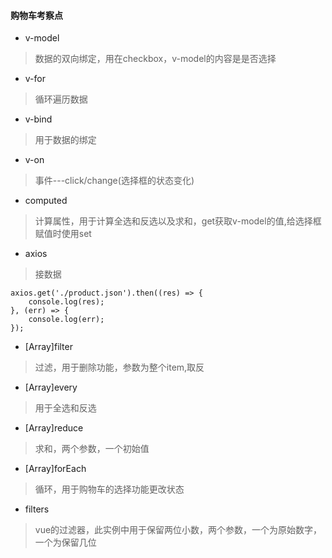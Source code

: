 #### 购物车考察点
- v-model
> 数据的双向绑定，用在checkbox，v-model的内容是是否选择
- v-for
> 循环遍历数据
- v-bind
> 用于数据的绑定
- v-on
> 事件---click/change(选择框的状态变化)
- computed
> 计算属性，用于计算全选和反选以及求和，get获取v-model的值,给选择框赋值时使用set
- axios
> 接数据
```
axios.get('./product.json').then((res) => {
    console.log(res);
}, (err) => {
    console.log(err);
});
```
- [Array]filter
> 过滤，用于删除功能，参数为整个item,取反
- [Array]every
> 用于全选和反选
- [Array]reduce
> 求和，两个参数，一个初始值
- [Array]forEach
> 循环，用于购物车的选择功能更改状态
- filters
> vue的过滤器，此实例中用于保留两位小数，两个参数，一个为原始数字，一个为保留几位